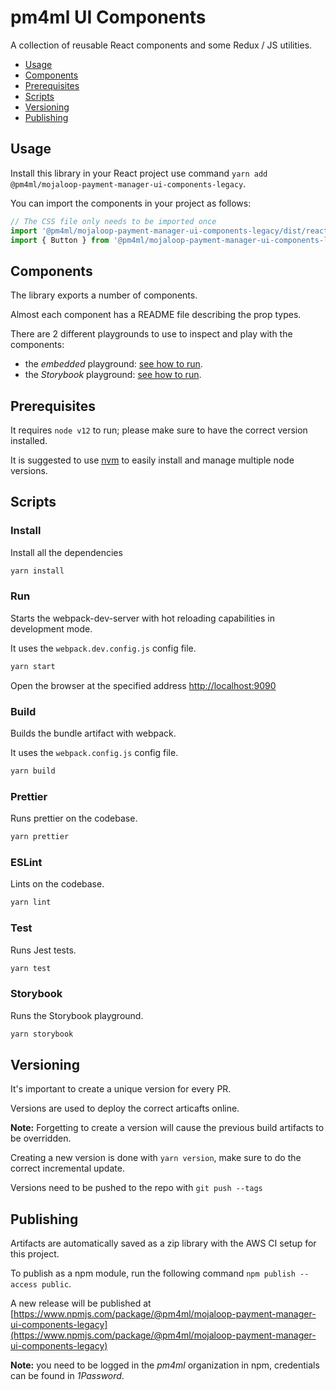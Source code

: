 # pm4ml UI Components

A collection of reusable React components and some Redux / JS utilities.

- [Usage](#usage)
- [Components](#components)
- [Prerequisites](#prerequisites)
- [Scripts](#scripts)
- [Versioning](#versioning)
- [Publishing](#publishing)

## Usage 

Install this library in your React project use command `yarn add @pm4ml/mojaloop-payment-manager-ui-components-legacy`.

You can import the components in your project as follows: 
```javascript
// The CSS file only needs to be imported once
import '@pm4ml/mojaloop-payment-manager-ui-components-legacy/dist/react/components/index.css';
import { Button } from '@pm4ml/mojaloop-payment-manager-ui-components-legacy/dist/react/components/index';
```

## Components

The library exports a number of components.

Almost each component has a README file describing the prop types.

There are 2 different playgrounds to use to inspect and play with the components:
 - the _embedded_ playground: [see how to run](#run).
 - the _Storybook_ playground: [see how to run](#storybook).

## Prerequisites

It requires `node v12` to run; please make sure to have the correct version installed.

It is suggested to use [nvm](https://github.com/nvm-sh/nvm) to easily install and manage multiple node versions.

## Scripts

### Install
Install all the dependencies 
```bash
yarn install
```

### Run 
Starts the webpack-dev-server with hot reloading capabilities in development mode.

It uses the `webpack.dev.config.js` config file.

```bash
yarn start
```
Open the browser at the specified address [http://localhost:9090](http://localhost:9090)

### Build
Builds the bundle artifact with webpack.

It uses the `webpack.config.js` config file.

```bash
yarn build
```

### Prettier
Runs prettier on the codebase.

```bash
yarn prettier
```

### ESLint
Lints on the codebase.

```bash
yarn lint
```

### Test
Runs Jest tests.

```bash
yarn test
```

### Storybook
Runs the Storybook playground.

```bash
yarn storybook
```

## Versioning

It's important to create a unique version for every PR.

Versions are used to deploy the correct articafts online.

**Note:** Forgetting to create a version will cause the previous build artifacts to be overridden.

Creating a new version is done with `yarn version`, make sure to do the correct incremental update.

Versions need to be pushed to the repo with `git push --tags`


## Publishing

Artifacts are automatically saved as a zip library with the AWS CI setup for this project.

To publish as a npm module, run the following command `npm publish --access public`.

A new release will be published at [https://www.npmjs.com/package/@pm4ml/mojaloop-payment-manager-ui-components-legacy](https://www.npmjs.com/package/@pm4ml/mojaloop-payment-manager-ui-components-legacy)

**Note:** you need to be logged in the _pm4ml_ organization in npm, credentials can be found in _1Password_.
